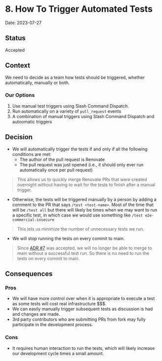 # 8. How To Trigger Automated Tests

Date: 2023-07-27

## Status

Accepted

## Context

We need to decide as a team how tests should be triggered, whether automatically, manually or both.

### Our Options

1. Use manual test triggers using Slash Command Dispatch.
1. Run automatically on a variety of `pull_request` events
1. A combination of manual triggers using Slash Command Dispatch and autoomatic triggers

## Decision

- We will automatically trigger the tests if and only if all the following conditions are met:
  - The author of the pull request is Renovate
  - The pull request was just opened (i.e., it should only ever run automatically once per pull request)
> This allows us to quickly merge Renovate PRs that were created overnight without having to wait for the tests to finish after a manual trigger.
- Otherwise, the tests will be triggered manually by a person by adding a comment to the PR that says `/test <test-name>`. Most of the time that will be `/test all` but there will likely be times when we may want to run a specific test, in which case we would use something like `/test e2e-commercial-insecure`
> This lets us minimize the number of unnecessary tests we run.
- We will stop running the tests on every commit to main.
> Since [ADR #7](./0007-branch-protection-settings.md) was accepted, we will no longer be able to merge to main without a successful test run. So there is no need to run the tests on every commit to main.

## Consequences

### Pros
- We will have more control over when it is appropriate to execute a test as some tests will cost real infrastructure $$$.
- We can easily manually trigger subsequent tests as discussion is had and changes are made.
- 3rd party contributors who are submitting PRs from fork may fully participate in the development process.

### Cons
- It requires human interaction to run the tests, which will likely increase our development cycle times a small amount.
